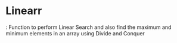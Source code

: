 # Linearr
: Function to perform Linear Search and also find the maximum and minimum elements in an array using Divide and Conquer
